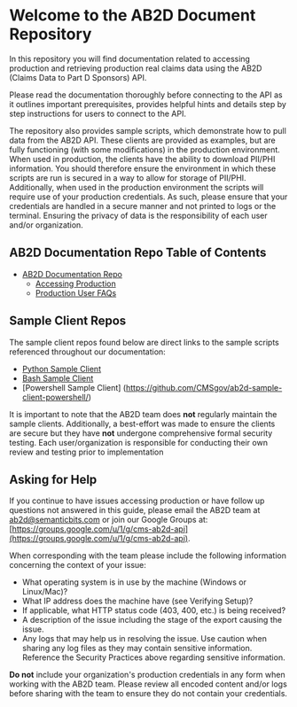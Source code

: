 # Welcome to the AB2D Document Repository

In this repository you will find documentation related to accessing production and retrieving production real claims data using the AB2D (Claims Data to Part D Sponsors) API. 

Please read the documentation thoroughly before connecting to the API as it outlines important prerequisites, provides helpful hints and details step by step instructions for users to connect to the API.

The repository also provides sample scripts, which demonstrate how to pull data from the AB2D API. These clients are provided as examples, but are fully functioning (with some modifications) in the production environment. When used in production, the clients have the ability to download PII/PHI information. You should therefore ensure the environment in which these scripts are run is secured in a way to allow for storage of PII/PHI. Additionally, when used in the production environment the scripts will require use of your production credentials. As such, please ensure that your credentials are handled in a secure manner and not printed to logs or the terminal. Ensuring the privacy of data is the responsibility of each user and/or organization.

## AB2D Documentation Repo Table of Contents

* [AB2D Documentation Repo](https://github.com/CMSgov/ab2d-private-)
  * [Accessing Production](https://github.com/CMSgov/ab2d-private-/docs/proddocs.md)
  * [Production User FAQs](https://github.com/CMSgov/ab2d-private-/docs/ProductionUserFAQs.md)
  
## Sample Client Repos

The sample client repos found below are direct links to the sample scripts referenced throughout our documentation:
* [Python Sample Client](https://github.com/CMSgov/ab2d-sample-client-python/)
* [Bash Sample Client](https://github.com/CMSgov/ab2d-sample-client-bash/)
* [Powershell Sample Client] (https://github.com/CMSgov/ab2d-sample-client-powershell/)

It is important to note that the AB2D team does **not** regularly maintain the sample clients. Additionally, a best-effort was made to ensure the clients are secure but they have **not** undergone comprehensive formal security testing. Each user/organization is responsible for conducting their own review and testing prior to implementation

## Asking for Help

If you continue to have issues accessing production or have follow up questions not answered in this guide, please email the AB2D team at [ab2d@semanticbits.com](mailto:ab2d@semanticbits.com)
or join our Google Groups at:
[https://groups.google.com/u/1/g/cms-ab2d-api](https://groups.google.com/u/1/g/cms-ab2d-api).

When corresponding with the team please include the following information concerning the context of your issue:

- What operating system is in use by the machine (Windows or Linux/Mac)?
- What IP address does the machine have (see Verifying Setup)?
- If applicable, what HTTP status code (403, 400, etc.) is being received?
- A description of the issue including the stage of the export causing the issue.
- Any logs that may help us in resolving the issue. Use caution when sharing any log files as they may contain sensitive information. Reference the Security Practices above regarding sensitive information.


**Do not** include your organization's production credentials in any form when working with the AB2D team. Please review all encoded content and/or logs before sharing with the team to ensure they do not contain your credentials.
